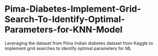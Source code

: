 # Pima-Diabetes-Implement-Grid-Search-To-Identify-Optimal-Parameters-for-KNN-Model
Leveraging the dataset from Pima Indian diabetes dataset from Kaggle to implement grid searches to identify optimal parameters for ML

